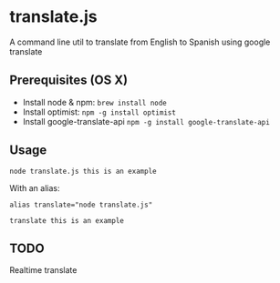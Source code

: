 # translate.js

A command line util to translate from English to Spanish using google translate

## Prerequisites (OS X)

* Install node & npm: `brew install node`
* Install optimist: `npm -g install optimist`
* Install google-translate-api `npm -g install google-translate-api`

## Usage

`node translate.js this is an example`

With an alias: 

`alias translate="node translate.js"`

`translate this is an example`

## TODO

Realtime translate
